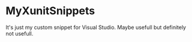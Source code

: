 # MyXunitSnippets
It's just my custom snippet for Visual Studio.
Maybe usefull but definitely not usefull.
